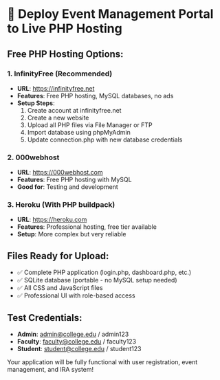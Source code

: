 # 🚀 Deploy Event Management Portal to Live PHP Hosting

## Free PHP Hosting Options:

### 1. **InfinityFree** (Recommended)
- **URL**: https://infinityfree.net
- **Features**: Free PHP hosting, MySQL databases, no ads
- **Setup Steps**:
  1. Create account at infinityfree.net
  2. Create a new website
  3. Upload all PHP files via File Manager or FTP
  4. Import database using phpMyAdmin
  5. Update connection.php with new database credentials

### 2. **000webhost**
- **URL**: https://000webhost.com
- **Features**: Free PHP hosting with MySQL
- **Good for**: Testing and development

### 3. **Heroku** (With PHP buildpack)
- **URL**: https://heroku.com
- **Features**: Professional hosting, free tier available
- **Setup**: More complex but very reliable

## Files Ready for Upload:
- ✅ Complete PHP application (login.php, dashboard.php, etc.)
- ✅ SQLite database (portable - no MySQL setup needed)
- ✅ All CSS and JavaScript files
- ✅ Professional UI with role-based access

## Test Credentials:
- **Admin**: admin@college.edu / admin123
- **Faculty**: faculty@college.edu / faculty123
- **Student**: student@college.edu / student123

Your application will be fully functional with user registration, event management, and IRA system!

